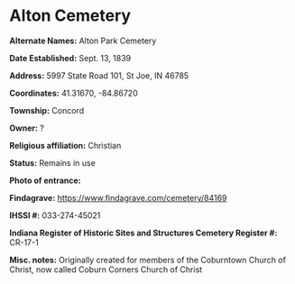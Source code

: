 # Alton Cemetery

**Alternate Names:** Alton Park Cemetery

**Date Established:** Sept. 13, 1839

**Address:** 5997 State Road 101, St Joe, IN 46785

**Coordinates:** 41.31670, -84.86720

**Township:** Concord

**Owner:** ?

**Religious affiliation:** Christian

**Status:** Remains in use

**Photo of entrance:**

**Findagrave:** https://www.findagrave.com/cemetery/84169

**IHSSI #:** 	033-274-45021

**Indiana Register of Historic Sites and Structures Cemetery Register #:** CR-17-1

**Misc. notes:** Originally created for members of the Coburntown Church of Christ, now called Coburn Corners Church of Christ
